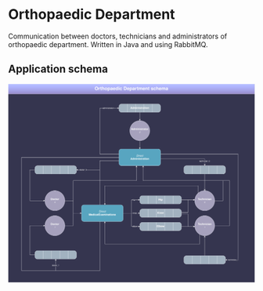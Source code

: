 # Orthopaedic Department

Communication between doctors, technicians and administrators of orthopaedic department. Written in Java and using RabbitMQ.

## Application schema

![Orthopaedic Department schema](https://raw.githubusercontent.com/Szaroslav/orthopaedic-department-rmq/main/schema/orthopaedic-department.svg)
